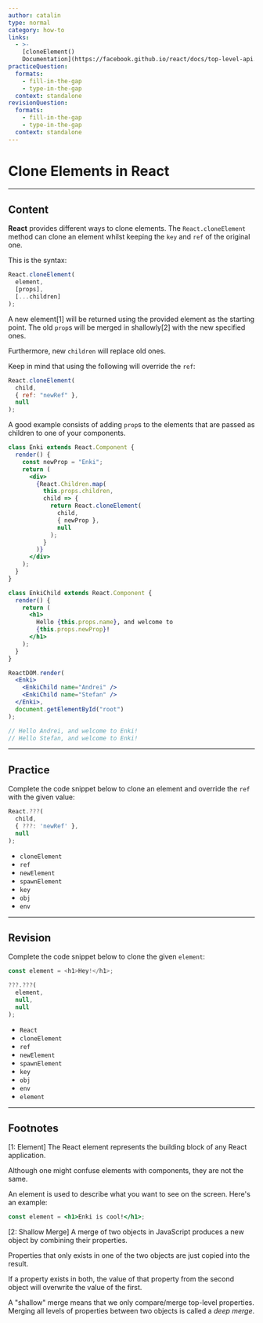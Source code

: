 ```yaml
---
author: catalin
type: normal
category: how-to
links:
  - >-
    [cloneElement()
    Documentation](https://facebook.github.io/react/docs/top-level-api.html#cloneelement){website}
practiceQuestion:
  formats:
    - fill-in-the-gap
    - type-in-the-gap
  context: standalone
revisionQuestion:
  formats:
    - fill-in-the-gap
    - type-in-the-gap
  context: standalone
---
```


# Clone Elements in React


---

## Content

**React** provides different ways to clone elements. The `React.cloneElement` method can clone an element whilst keeping the `key` and `ref` of the original one.

This is the syntax:

```jsx
React.cloneElement(
  element,
  [props],
  [...children]
);
```

A new element[1] will be returned using the provided element as the starting point. The old `prop`s will be merged in shallowly[2] with the new specified ones. 

Furthermore, new `children` will replace old ones.

Keep in mind that using the following will override the `ref`:

```jsx
React.cloneElement(
  child,
  { ref: "newRef" },
  null
);
```

A good example consists of adding `prop`s to the elements that are passed as children to one of your components.

```jsx
class Enki extends React.Component {
  render() {
    const newProp = "Enki";
    return (
      <div>
        {React.Children.map(
          this.props.children,
          child => {
            return React.cloneElement(
              child,
              { newProp },
              null
            );
          }
        )}
      </div>
    );
  }
}

class EnkiChild extends React.Component {
  render() {
    return (
      <h1>
        Hello {this.props.name}, and welcome to
        {this.props.newProp}!
      </h1>
    );
  }
}

ReactDOM.render(
  <Enki>
    <EnkiChild name="Andrei" />
    <EnkiChild name="Stefan" />
  </Enki>,
  document.getElementById("root")
);

// Hello Andrei, and welcome to Enki!
// Hello Stefan, and welcome to Enki!
```


---

## Practice

Complete the code snippet below to clone an element and override the `ref` with the given value:

```javascript
React.???(
  child, 
  { ???: 'newRef' },
  null
);
```

- `cloneElement`
- `ref`
- `newElement`
- `spawnElement`
- `key`
- `obj`
- `env`


---

## Revision

Complete the code snippet below to clone the given `element`:

```javascript
const element = <h1>Hey!</h1>;

???.???(
  element, 
  null,
  null
);
```

- `React`
- `cloneElement`
- `ref`
- `newElement`
- `spawnElement`
- `key`
- `obj`
- `env`
- `element`


---

## Footnotes

[1: Element]
The React element represents the building block of any React application. 

Although one might confuse elements with components, they are not the same. 

An element is used to describe what you want to see on the screen. Here's an example:

```jsx
const element = <h1>Enki is cool!</h1>;
```

[2: Shallow Merge]
A merge of two objects in JavaScript produces a new object by combining their properties. 

Properties that only exists in one of the two objects are just copied into the result. 

If a property exists in both, the value of that property from the second object will overwrite the value of the first. 

A "shallow" merge means that we only compare/merge top-level properties. Merging all levels of properties between two objects is called a *deep merge*.
